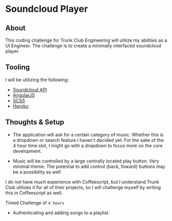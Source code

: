 # Soundcloud Player

## About

This coding challenge for Trunk Club Engineering will utilize my abilities as a UI Engineer. The challenge is to create a minimally interfaced soundcloud player. 

## Tooling

I will be utilizing the following:

- [Soundcloud API](https://developers.soundcloud.com/docs/api)
- [AngularJS](https://angularjs.org/)
- [SCSS](http://sass-lang.com/)
- [Heroku](http://heroku.com)


## Thoughts & Setup

- The application will ask for a certain category of music. Whether this is a dropdown or search feature I haven't decided yet. For the sake of the 4 hour time slot, I might go with a dropdown to focus more on the core development.

- Music will be controlled by a large centrally located play button. Very minimal theme. The potential to add control {back, foward} buttons may be a possibility as well

I do not have much experience with Coffeescript, but I understand Trunk Club utilizes it for all of their projects, so I will challenge myself by writing this in Coffeescript as well.

Timed Challenge of `4 hours`

- Authenticating and adding songs to a playlist.
